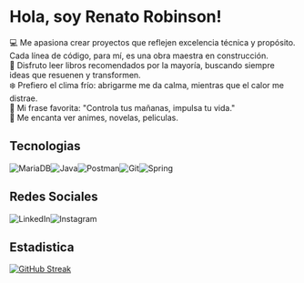 # Hola, soy Renato Robinson!
💻 Me apasiona crear proyectos que reflejen excelencia técnica y propósito. Cada línea de código, para mí, es una obra maestra en construcción.</br>
📖 Disfruto leer libros recomendados por la mayoría, buscando siempre ideas que resuenen y transformen. </br>
❄️ Prefiero el clima frío: abrigarme me da calma, mientras que el calor me distrae. </br>
💌 Mi frase favorita: "Controla tus mañanas, impulsa tu vida."</br>
🎥 Me encanta ver animes, novelas, peliculas. </br>



## Tecnologias
![MariaDB](https://img.shields.io/badge/MariaDB-003545?style=for-the-badge&logo=mariadb&logoColor=white)![Java](https://img.shields.io/badge/java-%23ED8B00.svg?style=for-the-badge&logo=openjdk&logoColor=white)![Postman](https://img.shields.io/badge/Postman-FF6C37?style=for-the-badge&logo=postman&logoColor=white)![Git](https://img.shields.io/badge/git-%23F05033.svg?style=for-the-badge&logo=git&logoColor=white)![Spring](https://img.shields.io/badge/spring-%236DB33F.svg?style=for-the-badge&logo=spring&logoColor=white)

## Redes Sociales
![LinkedIn](https://img.shields.io/badge/linkedin-%230077B5.svg?style=for-the-badge&logo=linkedin&logoColor=white)![Instagram](https://img.shields.io/badge/Instagram-%23E4405F.svg?style=for-the-badge&logo=Instagram&logoColor=white)

## Estadistica

[![GitHub Streak](https://streak-stats.demolab.com?user=RobinsonInnova&theme=dark&locale=es&date_format=j%20M%5B%20Y%5D)](https://git.io/streak-stats)
